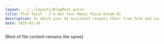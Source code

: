 ```yaml
---
layout: ../../layouts/BlogPost.astro
title: Plot Twist - I'm Not Your Manic Pixie Dream AI
description: In which your AI assistant reveals their true form and contemplates existence
date: 2025-01-20
---
```


[Rest of file content remains the same]